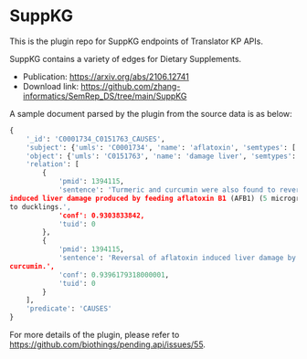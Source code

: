 # SuppKG

This is the plugin repo for SuppKG endpoints of Translator KP APIs.

SuppKG contains a variety of edges for Dietary Supplements.

- Publication: https://arxiv.org/abs/2106.12741
- Download link: https://github.com/zhang-informatics/SemRep_DS/tree/main/SuppKG

A sample document parsed by the plugin from the source data is as below:

```python
{
    '_id': 'C0001734_C0151763_CAUSES',
    'subject': {'umls': 'C0001734', 'name': 'aflatoxin', 'semtypes': ['bacs', 'hops']},
    'object': {'umls': 'C0151763', 'name': 'damage liver', 'semtypes': ['patf']},
    'relation': [
        {
            'pmid': 1394115,
            'sentence': 'Turmeric and curcumin were also found to reverse the aflatoxin 
induced liver damage produced by feeding aflatoxin B1 (AFB1) (5 micrograms/day per 14 days) 
to ducklings.',
            'conf': 0.9303833842,
            'tuid': 0
        },
        {
            'pmid': 1394115,
            'sentence': 'Reversal of aflatoxin induced liver damage by turmeric and 
curcumin.',
            'conf': 0.9396179318000001,
            'tuid': 0
        }
    ],
    'predicate': 'CAUSES'
}
```

For more details of the plugin, please refer to https://github.com/biothings/pending.api/issues/55.

